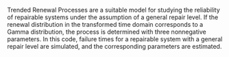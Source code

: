 Trended Renewal Processes are a suitable model for studying the reliability of repairable systems under the assumption of a general repair level. If the renewal distribution in the transformed time domain corresponds to a Gamma distribution, the process is determined with three nonnegative parameters. In this code, failure times for a repairable system with a general repair level are simulated, and the corresponding parameters are estimated.
